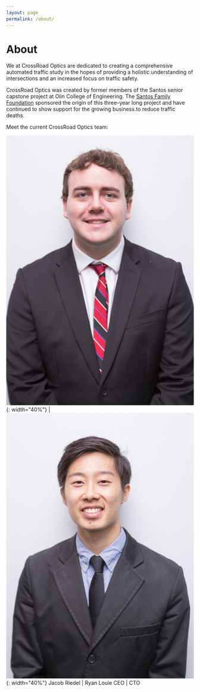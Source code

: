 ```yaml
---
layout: page
permalink: /about/
---
```


# About

We at CrossRoad Optics are dedicated to creating a comprehensive automated traffic study in the hopes of providing a holistic understanding of intersections and an increased focus on traffic safety.

CrossRoad Optics was created by former members of the Santos senior capstone project at Olin College of Engineering. The [Santos Family Foundation](http://fdnweb.org/santos/) sponsored the origin of this three-year long project and have continued to show support for the growing business.to reduce traffic deaths.

Meet the current CrossRoad Optics team:

![Loading...](/img/Scope_Expo-Jacob.jpg){: width="40%"} | ![Loading...](/img/Scope_Expo-Ryan.jpg){: width="40%"}
Jacob Riedel | Ryan Louie
CEO  | CTO 